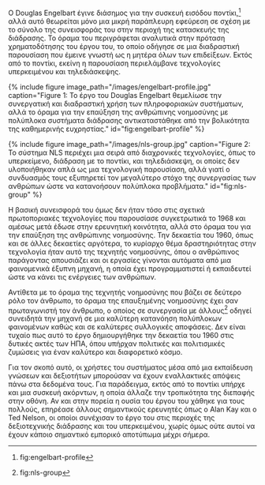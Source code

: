 O Douglas Engelbart έγινε διάσημος για την συσκευή εισόδου ποντίκι,[^1]
αλλά αυτό θεωρείται μόνο μια μικρή παράπλευρη εφεύρεση σε σχέση με το
σύνολο της συνεισφοράς του στην περιοχή της κατασκευής της διάδρασης. Το
όραμα του περιγράφεται αναλυτικά στην πρόταση χρηματοδότησης του έργου
του, το οποίο οδήγησε σε μια διαδραστική παρουσίαση που έμεινε γνωστή ως
η μητέρα όλων των επιδείξεων. Εκτός από το ποντίκι, εκείνη η παρουσίαση
περιελάμβανε τεχνολογίες υπερκειμένου και τηλεδιάσκεψης.

{% include figure image_path="/images/engelbart-profile.jpg" caption="Figure 1: Το έργο του Douglas Engelbart θεμελίωσε την συνεργατική και διαδραστική χρήση των πληροφοριακών συστήματων, αλλά το όραμα για την επαύξηση της ανθρώπινης νοημοσύνης με πολύπλοκα συστήματα διάδρασης αντικαταστάθηκε από την βολικότητα της καθημερινής ευχρηστίας." id="fig:engelbart-profile" %}

{% include figure image_path="/images/nls-group.jpg" caption="Figure 2: Το σύστημα NLS περιέχει μια σειρά από διαχρονικές τεχνολογίες, όπως το υπερκείμενο, διάδραση με το ποντίκι, και τηλεδιάσκεψη, οι οποίες δεν υλοποιήθηκαν απλά ως μια τεχνολογική παρουσίαση, αλλά γιατί ο συνδυασμός τους εξυπηρετεί τον μεγαλύτερο στόχο της συνεργασίας των ανθρώπων ώστε να κατανοήσουν πολύπλοκα προβλήματα." id="fig:nls-group" %}

Η βασική συνεισφορά του όμως δεν ήταν τόσο στις σχετικά πρωτοποριακές
τεχνολογίες που παρουσίασε συγκετρωτικά το 1968 και αμέσως μετά έδωσε
στην ερευνητική κοινότητα, αλλά στο όραμα του για την επαύξηση της
ανθρώπινης νοημοσύνης. Την δεκαετία του 1960, όπως και σε άλλες
δεκαετίες αργότερα, το κυρίαρχο θέμα δραστηριότητας στην τεχνολογία ήταν
αυτό της τεχνητής νοημοσύνης, όπου ο ανθρώπινος παράγοντας απουσιάζει
και οι εργασίες γίνονται αυτόματα από μια φαινομενικά έξυπνη μηχανή, η
οποία έχει προγραμματιστεί ή εκπαιδευτεί ώστε να κάνει τις ενέργειες των
ανθρώπων.

Αντίθετα με το όραμα της τεχνητής νοημοσύνης που βάζει σε δεύτερο ρόλο
τον άνθρωπο, το όραμα της επαυξημένης νοημοσύνης έχει σαν πρωταγωνιστή
τον άνθρωπο, ο οποίος σε συνεργασία με άλλους[^2] οδηγεί συνειδητά την
μηχανή σε μια καλύτερη κατανόηση πολύπλοκων φαινομένων καθώς και σε
καλύτερες συλλογικές αποφάσεις. Δεν είναι τυχαίο πως αυτό το έργο
δημιουργήθηκε την δεκαετία του 1960 στις δυτικές ακτές των ΗΠΑ, όπου
υπήρχαν πολιτικές και πολιτισμικές ζυμώσεις για έναν καλύτερο και
διαφορετικό κόσμο.

Για τον σκοπό αυτό, οι χρήστες του συστήματος μέσα από μια εκπαίδευση
γνώσεων και δεξιοτήτων μπορούσαν να έχουν εναλλακτικές απόψεις πάνω στα
δεδομένα τους. Για παράδειγμα, εκτός από το ποντίκι υπήρχε και μια
συσκευή ακόρντων, η οποία άλλαζε την τροπικότητα της διεπαφής στην
οθόνη. Αν και στην πορεία η ουσία του έργου του χάθηκε για τους πολλούς,
επηρέασε άλλους σημαντικούς ερευνητές όπως ο Alan Kay και ο Ted Nelson,
οι οποίοι συνέχισαν το έργο του στις περιοχές της δεξιοτεχνικής
διάδρασης και του υπερκειμένου, χωρίς όμως ούτε αυτοί να έχουν κάποιο
σημαντικό εμπορικό αποτύπωμα μέχρι σήμερα.

[^1]: fig:engelbart-profile

[^2]: fig:nls-group
